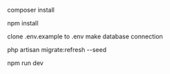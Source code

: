 composer install

npm install

clone .env.example to .env
make database connection

php artisan migrate:refresh --seed

npm run dev
